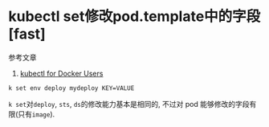 # kubectl set修改pod.template中的字段[fast]

参考文章

1. [kubectl for Docker Users](https://kubernetes.io/docs/reference/kubectl/docker-cli-to-kubectl/)


```
k set env deploy mydeploy KEY=VALUE
```

`k set`对`deploy`, `sts`, `ds`的修改能力基本是相同的, 不过对 pod 能够修改的字段有限(只有`image`).

